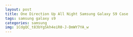 ```yaml
---
layout: post
title: One Direction Up All Night Samsung Galaxy S9 Case
tags: samsung galaxy s9
categories: samsung
img: 1CdgQC_t83bYgSkh4eiR0-J-DmWY7YA_w
---
```

